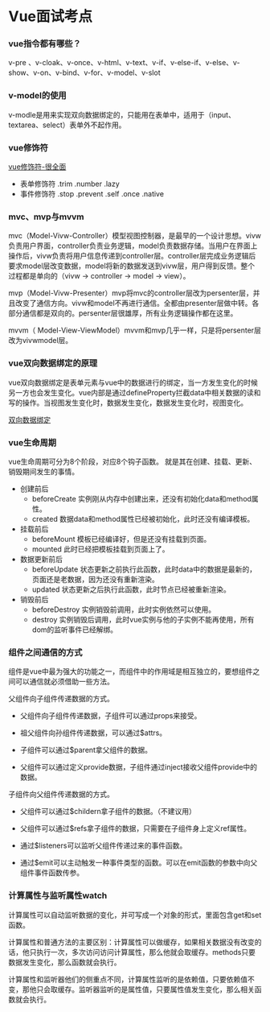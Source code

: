 # Vue面试考点

### vue指令都有哪些？

v-pre 、v-cloak、v-once、v-html、v-text、v-if、v-else-if、v-else、v-show、v-on、v-bind、v-for、v-model、v-slot

### v-model的使用

v-modle是用来实现双向数据绑定的，只能用在表单中，适用于（input、textarea、select）表单外不起作用。

### vue修饰符

[vue修饰符-很全面](https://segmentfault.com/a/1190000016786254)

- 表单修饰符 .trim  .number .lazy
- 事件修饰符 .stop .prevent .self .once .native

### mvc、mvp与mvvm

mvc（Model-Vivw-Controller）模型视图控制器，是最早的一个设计思想。vivw负责用户界面，controller负责业务逻辑，model负责数据存储。当用户在界面上操作后，vivw负责将用户信息传递到controller层。controller层完成业务逻辑后要求model层改变数据，model将新的数据发送到vivw层，用户得到反馈。整个过程都是单向的（vivw -> controller -> model ->  view）。

mvp（Model-Vivw-Presenter）mvp将mvc的controller层改为persenter层，并且改变了通信方向。vivw和model不再进行通信。全都由presenter层做中转。各部分通信都是双向的。persenter层很雄厚，所有业务逻辑操作都在这里。

mvvm（ Model-View-ViewModel）mvvm和mvp几乎一样，只是将persenter层改为vivwmodel层。

### vue双向数据绑定的原理

vue双向数据绑定是表单元素与vue中的数据进行的绑定，当一方发生变化的时候另一方也会发生变化。vue内部是通过defineProperty拦截data中相关数据的读和写的操作。当视图发生变化时，数据发生变化，数据发生变化时，视图变化。

[双向数据绑定](https://www.cnblogs.com/wangjiachen666/p/9883916.html)

### vue生命周期

vue生命周期可分为8个阶段，对应8个钩子函数。 就是其在创建、挂载、更新、销毁期间发生的事情。

- 创建前后
  - beforeCreate  实例刚从内存中创建出来，还没有初始化data和method属性。
  - created  数据data和method属性已经被初始化，此时还没有编译模板。
- 挂载前后
  - beforeMount  模板已经编译好，但是还没有挂载到页面。
  - mounted  此时已经把模板挂载到页面上了。
- 数据更新前后
  - beforeUpdate 状态更新之前执行此函数，此时data中的数据是最新的，页面还是老数据，因为还没有重新渲染。
  - updated 状态更新之后执行此函数，此时节点已经被重新渲染。
- 销毁前后
  - beforeDestroy 实例销毁前调用，此时实例依然可以使用。
  - destroy 实例销毁后调用，此时vue实例与他的子实例不能再使用，所有dom的监听事件已经解绑。

### 组件之间通信的方式

组件是vue中最为强大的功能之一，而组件中的作用域是相互独立的，要想组件之间可以通信就必须借助一些方法。

父组件向子组件传递数据的方式。

- 父组件向子组件传递数据，子组件可以通过props来接受。

- 祖父组件向孙组件传递数据，可以通过$attrs。

- 子组件可以通过$parent拿父组件的数据。

- 父组件可以通过定义provide数据，子组件通过inject接收父组件provide中的数据。

子组件向父组件传递数据的方式。

- 父组件可以通过$childern拿子组件的数据。（不建议用）
- 父组件可以通过$refs拿子组件的数据，只需要在子组件身上定义ref属性。

- 通过$listeners可以监听父组件传递过来的事件函数。
- 通过$emit可以主动触发一种事件类型的函数。可以在emit函数的参数中向父组件事件函数传参。

### 计算属性与监听属性watch

计算属性可以自动监听数据的变化，并可写成一个对象的形式，里面包含get和set函数。

计算属性和普通方法的主要区别：计算属性可以做缓存，如果相关数据没有改变的话，他只执行一次，多次访问访问计算属性，那么他就会取缓存。methods只要数据发生变化，那么函数就会执行。

计算属性和监听器他们的侧重点不同，计算属性监听的是依赖值，只要依赖值不变，那他只会取缓存。监听器监听的是属性值，只要属性值发生变化，那么相关函数就会执行。


